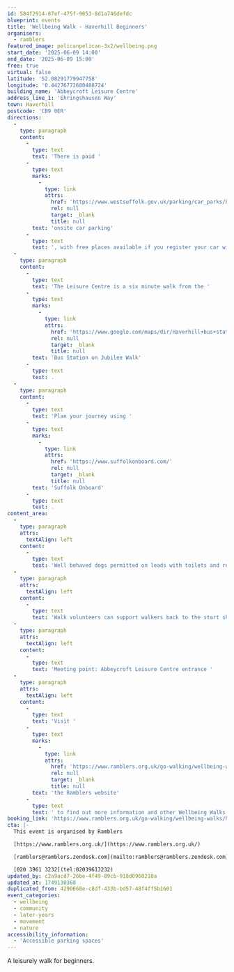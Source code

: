 ```yaml
---
id: 584f2914-87ef-475f-9853-8d1a746defdc
blueprint: events
title: 'Wellbeing Walk - Haverhill Beginners'
organisers:
  - ramblers
featured_image: pelicanpelican-3x2/wellbeing.png
start_date: '2025-06-09 14:00'
end_date: '2025-06-09 15:00'
free: true
virtual: false
latitude: '52.08291779947758'
longitude: '0.44276772680488724'
building_name: 'Abbeycroft Leisure Centre'
address_line_1: 'Ehringshausen Way'
town: Haverhill
postcode: 'CB9 0ER'
directions:
  -
    type: paragraph
    content:
      -
        type: text
        text: 'There is paid '
      -
        type: text
        marks:
          -
            type: link
            attrs:
              href: 'https://www.westsuffolk.gov.uk/parking/car_parks/haverhill-car-parks.cfm'
              rel: null
              target: _blank
              title: null
        text: 'onsite car parking'
      -
        type: text
        text: ', with free places available if you register your car with the walk leaders.'
  -
    type: paragraph
    content:
      -
        type: text
        text: 'The Leisure Centre is a six minute walk from the '
      -
        type: text
        marks:
          -
            type: link
            attrs:
              href: 'https://www.google.com/maps/dir/Haverhill+bus+station,+Haverhill+CB9+8DA/Haverhill+Library,+Camps+Rd,+Haverhill+CB9+8HB/@52.0830571,0.4363535,17z/data=!3m1!4b1!4m14!4m13!1m5!1m1!1s0x47d85ef311e5a4df:0x55b20007047ef32f!2m2!1d0.4410122!2d52.0821715!1m5!1m1!1s0x47d85ef4c0efb4ed:0x91671c082161bc85!2m2!1d0.4368685!2d52.0829965!3e2?entry=ttu'
              rel: null
              target: _blank
              title: null
        text: 'Bus Station on Jubilee Walk'
      -
        type: text
        text: .
  -
    type: paragraph
    content:
      -
        type: text
        text: 'Plan your journey using '
      -
        type: text
        marks:
          -
            type: link
            attrs:
              href: 'https://www.suffolkonboard.com/'
              rel: null
              target: _blank
              title: null
        text: 'Suffolk Onboard'
      -
        type: text
        text: .
content_area:
  -
    type: paragraph
    attrs:
      textAlign: left
    content:
      -
        type: text
        text: 'Well behaved dogs permitted on leads with toilets and refreshments available locally. '
  -
    type: paragraph
    attrs:
      textAlign: left
    content:
      -
        type: text
        text: 'Walk volunteers can support walkers back to the start should the walk prove too challenging.'
  -
    type: paragraph
    attrs:
      textAlign: left
    content:
      -
        type: text
        text: 'Meeting point: Abbeycroft Leisure Centre entrance '
  -
    type: paragraph
    attrs:
      textAlign: left
    content:
      -
        type: text
        text: 'Visit '
      -
        type: text
        marks:
          -
            type: link
            attrs:
              href: 'https://www.ramblers.org.uk/go-walking/wellbeing-walks-groups/ramblers-wellbeing-walks-suffolk'
              rel: null
              target: _blank
              title: null
        text: 'the Ramblers website'
      -
        type: text
        text: ' to find out more information and other Wellbeing Walks. '
booking_link: 'https://www.ramblers.org.uk/go-walking/wellbeing-walks/haverhill-beginners-walk-abbeycroft-leisure-centre-83'
cta: |-
  This event is organised by Ramblers

  [https://www.ramblers.org.uk/](https://www.ramblers.org.uk/) 

  [ramblers@ramblers.zendesk.com](mailto:ramblers@ramblers.zendesk.com)

  [020 3961 3232](tel:02039613232)
updated_by: c2a9acd7-26be-4f49-89cb-918d0960210a
updated_at: 1749130368
duplicated_from: 4290668e-c8df-433b-bd57-48f4ff5b1601
event_categories:
  - wellbeing
  - community
  - later-years
  - movement
  - nature
accessibility_information:
  - 'Accessible parking spaces'
---
```

A leisurely walk for beginners.